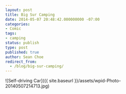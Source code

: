 ```yaml
---
layout: post
title: Big Sur Camping
date: 2014-05-07 20:48:42.000000000 -07:00
categories:
- Comic
tags:
- camping
status: publish
type: post
published: true
author: Sean Choe
redirect_from:
  - /blog/big-sur-camping/
---
```

![Self-driving Car]({{ site.baseurl }}/assets/wpid-Photo-20140507214713.jpg)
